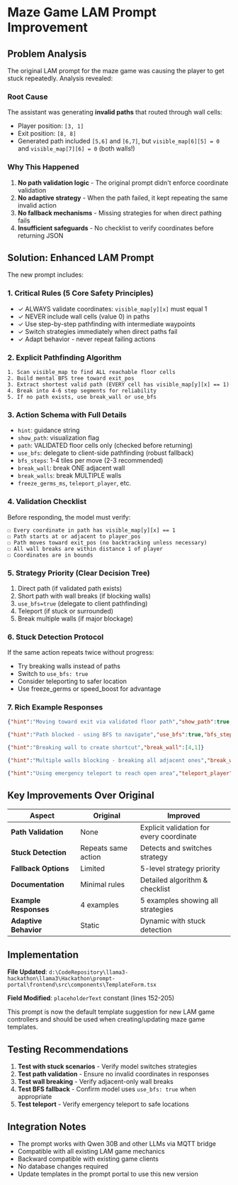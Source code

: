 # Maze Game LAM Prompt Improvement

## Problem Analysis

The original LAM prompt for the maze game was causing the player to get stuck repeatedly. Analysis revealed:

### Root Cause
The assistant was generating **invalid paths** that routed through wall cells:
- Player position: `[3, 1]`
- Exit position: `[8, 8]`
- Generated path included `[5,6]` and `[6,7]`, but `visible_map[6][5] = 0` and `visible_map[7][6] = 0` (both walls!)

### Why This Happened
1. **No path validation logic** - The original prompt didn't enforce coordinate validation
2. **No adaptive strategy** - When the path failed, it kept repeating the same invalid action
3. **No fallback mechanisms** - Missing strategies for when direct pathing fails
4. **Insufficient safeguards** - No checklist to verify coordinates before returning JSON

## Solution: Enhanced LAM Prompt

The new prompt includes:

### 1. Critical Rules (5 Core Safety Principles)
- ✓ ALWAYS validate coordinates: `visible_map[y][x]` must equal 1
- ✓ NEVER include wall cells (value 0) in paths
- ✓ Use step-by-step pathfinding with intermediate waypoints
- ✓ Switch strategies immediately when direct paths fail
- ✓ Adapt behavior - never repeat failing actions

### 2. Explicit Pathfinding Algorithm
```
1. Scan visible_map to find ALL reachable floor cells
2. Build mental BFS tree toward exit_pos
3. Extract shortest valid path (EVERY cell has visible_map[y][x] == 1)
4. Break into 4-6 step segments for reliability
5. If no path exists, use break_wall or use_bfs
```

### 3. Action Schema with Full Details
- `hint`: guidance string
- `show_path`: visualization flag
- `path`: VALIDATED floor cells only (checked before returning)
- `use_bfs`: delegate to client-side pathfinding (robust fallback)
- `bfs_steps`: 1-4 tiles per move (2-3 recommended)
- `break_wall`: break ONE adjacent wall
- `break_walls`: break MULTIPLE walls
- `freeze_germs_ms`, `teleport_player`, etc.

### 4. Validation Checklist
Before responding, the model must verify:
```
☐ Every coordinate in path has visible_map[y][x] == 1
☐ Path starts at or adjacent to player_pos
☐ Path moves toward exit_pos (no backtracking unless necessary)
☐ All wall breaks are within distance 1 of player
☐ Coordinates are in bounds
```

### 5. Strategy Priority (Clear Decision Tree)
1. Direct path (if validated path exists)
2. Short path with wall breaks (if blocking walls)
3. `use_bfs=true` (delegate to client pathfinding)
4. Teleport (if stuck or surrounded)
5. Break multiple walls (if major blockage)

### 6. Stuck Detection Protocol
If the same action repeats twice without progress:
- Try breaking walls instead of paths
- Switch to `use_bfs: true`
- Consider teleporting to safer location
- Use freeze_germs or speed_boost for advantage

### 7. Rich Example Responses
```json
{"hint":"Moving toward exit via validated floor path","show_path":true,"path":[[3,2],[4,2],[5,2],[5,3],[5,4]]}

{"hint":"Path blocked - using BFS to navigate","use_bfs":true,"bfs_steps":3}

{"hint":"Breaking wall to create shortcut","break_wall":[4,1]}

{"hint":"Multiple walls blocking - breaking all adjacent ones","break_walls":[[3,0],[4,1],[4,0]]}

{"hint":"Using emergency teleport to reach open area","teleport_player":[6,5]}
```

## Key Improvements Over Original

| Aspect | Original | Improved |
|--------|----------|----------|
| **Path Validation** | None | Explicit validation for every coordinate |
| **Stuck Detection** | Repeats same action | Detects and switches strategy |
| **Fallback Options** | Limited | 5-level strategy priority |
| **Documentation** | Minimal rules | Detailed algorithm & checklist |
| **Example Responses** | 4 examples | 5 examples showing all strategies |
| **Adaptive Behavior** | Static | Dynamic with stuck detection |

## Implementation

**File Updated**: `d:\CodeRepository\llama3-hackathon\llama3\Hackathon\prompt-portal\frontend\src\components\TemplateForm.tsx`

**Field Modified**: `placeholderText` constant (lines 152-205)

This prompt is now the default template suggestion for new LAM game controllers and should be used when creating/updating maze game templates.

## Testing Recommendations

1. **Test with stuck scenarios** - Verify model switches strategies
2. **Test path validation** - Ensure no invalid coordinates in responses
3. **Test wall breaking** - Verify adjacent-only wall breaks
4. **Test BFS fallback** - Confirm model uses `use_bfs: true` when appropriate
5. **Test teleport** - Verify emergency teleport to safe locations

## Integration Notes

- The prompt works with Qwen 30B and other LLMs via MQTT bridge
- Compatible with all existing LAM game mechanics
- Backward compatible with existing game clients
- No database changes required
- Update templates in the prompt portal to use this new version
